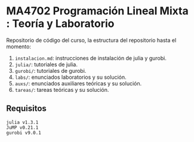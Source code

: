 # MA4702 Programación Lineal Mixta : Teoría y Laboratorio

Repositorio de código del curso, la estructura del repositorio hasta el momento:

1. `instalacion.md`: instrucciones de instalación de julia y gurobi.
2. `julia/`: tutoriales de julia.
3. `gurobi/`: tutoriales de gurobi.
4. `labs/`: enunciados laboratorios y su solución.
5. `auxs/`: enunciados auxiliares teóricas y su solución.
6. `tareas/`: tareas teóricas y su solución.
## Requisitos
```
julia v1.3.1
JuMP v0.21.1 
gurobi v9.0.1
```
